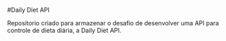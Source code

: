 #Daily Diet API

Repositorio criado para armazenar o desafio de desenvolver uma API para controle de dieta diária, a Daily Diet API.